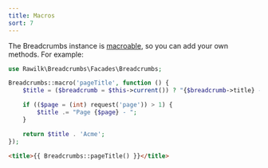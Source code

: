 ```yaml
---
title: Macros
sort: 7
---
```


The Breadcrumbs instance is [macroable](https://unnikked.ga/understanding-the-laravel-macroable-trait-dab051f09172), so you can add your own methods. For example:

```php
use Rawilk\Breadcrumbs\Facades\Breadcrumbs;

Breadcrumbs::macro('pageTitle', function () {
    $title = ($breadcrumb = $this->current()) ? "{$breadcrumb->title} - " : '';

    if (($page = (int) request('page')) > 1) {
        $title .= "Page {$page} - ";
    }

    return $title . 'Acme';
});
```

```html
<title>{{ Breadcrumbs::pageTitle() }}</title>
```
